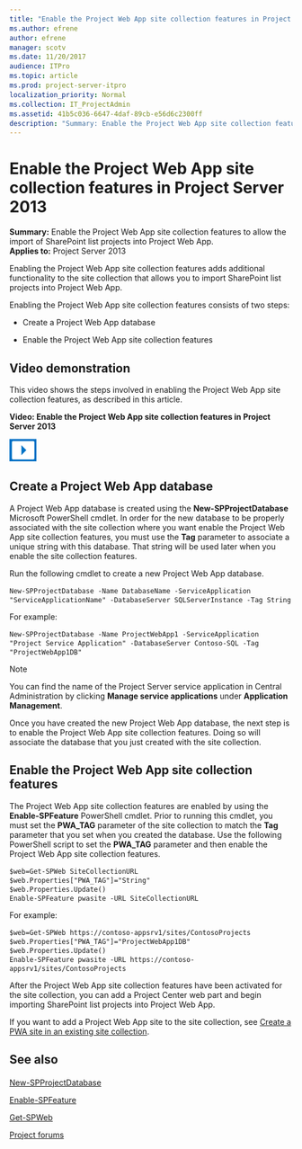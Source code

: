 ```yaml
---
title: "Enable the Project Web App site collection features in Project Server 2013"
ms.author: efrene
author: efrene
manager: scotv
ms.date: 11/20/2017
audience: ITPro
ms.topic: article
ms.prod: project-server-itpro
localization_priority: Normal
ms.collection: IT_ProjectAdmin
ms.assetid: 41b5c036-6647-4daf-89cb-e56d6c2300ff
description: "Summary: Enable the Project Web App site collection features to allow the import of SharePoint list projects into Project Web App."
---
```


# Enable the Project Web App site collection features in Project Server 2013

 **Summary:** Enable the Project Web App site collection features to allow the import of SharePoint list projects into Project Web App.<br/>
**Applies to:** Project Server 2013

Enabling the Project Web App site collection features adds additional functionality to the site collection that allows you to import SharePoint list projects into Project Web App.

Enabling the Project Web App site collection features consists of two steps:

- Create a Project Web App database

- Enable the Project Web App site collection features

## Video demonstration

This video shows the steps involved in enabling the Project Web App site collection features, as described in this article.

**Video: Enable the Project Web App site collection features in Project Server 2013**

![Video (play button) icon](images/mod_icon_video_M.png)

## Create a Project Web App database
<a name="CreateAProjectWebAppDatabase"> </a>

A Project Web App database is created using the **New-SPProjectDatabase** Microsoft PowerShell cmdlet. In order for the new database to be properly associated with the site collection where you want enable the Project Web App site collection features, you must use the **Tag** parameter to associate a unique string with this database. That string will be used later when you enable the site collection features.

Run the following cmdlet to create a new Project Web App database.

```
New-SPProjectDatabase -Name DatabaseName -ServiceApplication "ServiceApplicationName" -DatabaseServer SQLServerInstance -Tag String
```

For example:

```
New-SPProjectDatabase -Name ProjectWebApp1 -ServiceApplication "Project Service Application" -DatabaseServer Contoso-SQL -Tag "ProjectWebApp1DB"
```

> [!NOTE]
> You can find the name of the Project Server service application in Central Administration by clicking **Manage service applications** under **Application Management**. 

Once you have created the new Project Web App database, the next step is to enable the Project Web App site collection features. Doing so will associate the database that you just created with the site collection.

## Enable the Project Web App site collection features
<a name="EnableTheProjectWebAppSiteCollectionFeatures"> </a>

The Project Web App site collection features are enabled by using the **Enable-SPFeature** PowerShell cmdlet. Prior to running this cmdlet, you must set the **PWA_TAG** parameter of the site collection to match the **Tag** parameter that you set when you created the database. Use the following PowerShell script to set the **PWA_TAG** parameter and then enable the Project Web App site collection features.

```
$web=Get-SPWeb SiteCollectionURL
$web.Properties["PWA_TAG"]="String"
$web.Properties.Update()
Enable-SPFeature pwasite -URL SiteCollectionURL
```

For example:

```
$web=Get-SPWeb https://contoso-appsrv1/sites/ContosoProjects
$web.Properties["PWA_TAG"]="ProjectWebApp1DB"
$web.Properties.Update()
Enable-SPFeature pwasite -URL https://contoso-appsrv1/sites/ContosoProjects
```

After the Project Web App site collection features have been activated for the site collection, you can add a Project Center web part and begin importing SharePoint list projects into Project Web App.

If you want to add a Project Web App site to the site collection, see [Create a PWA site in an existing site collection](create-a-pwa-site-in-an-existing-site-collection.md).

## See also
<a name="EnableTheProjectWebAppSiteCollectionFeatures"> </a>

#### 

[New-SPProjectDatabase](https://technet.microsoft.com/library/6eca666c-cbe8-41aa-94c5-4a8a3419fc96.aspx)

[Enable-SPFeature](https://technet.microsoft.com/library/9b68c192-b640-4cb8-8a92-a98008169b27.aspx)

[Get-SPWeb](https://technet.microsoft.com/library/9bf9284f-e3b9-439d-8a5f-74020e1eccaf.aspx)

[Project forums](https://social.technet.microsoft.com/Forums/en-US/category/project)

